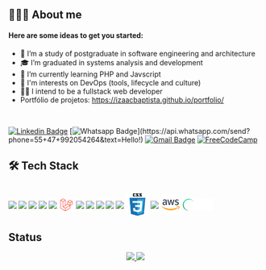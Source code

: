 
## 👨🏻‍💻 About me 
#### Here are some ideas to get you started:

- 🔭 I’m a study of postgraduate in software engineering and architecture
- 🎓 I’m graduated in systems analysis and development
- 🌱 I’m currently learning PHP and Javscript
- :rainbow: I'm interests on DevOps (tools, lifecycle and culture)
- :man_technologist: I intend to be a fullstack web developer
- Portfólio de projetos: https://izaacbaptista.github.io/portfolio/
<br>

[![Linkedin Badge](https://img.shields.io/badge/-LinkedIn-blue?style=flat-square&logo=Linkedin&logoColor=white&link=https://www.linkedin.com/in/izaac-baptista-78562311b/)](https://www.linkedin.com/in/izaac-baptista-78562311b/)
[![Whatsapp Badge](https://img.shields.io/badge/-Whatsapp-4CA143?style=flat-square&labelColor=4CA143&logo=whatsapp&logoColor=white&link=https://api.whatsapp.com/send?phone=55+47+991976600&text=Hello!)](https://api.whatsapp.com/send?phone=55+47+992054264&text=Hello!)
[![Gmail Badge](https://img.shields.io/badge/-Gmail-c14438?style=flat-square&logo=Gmail&logoColor=white&link=mailto:izaacbaptista@gmail.com)](mailto:izaacbaptista@gmail.com)
[![FreeCodeCamp](https://img.shields.io/badge/Freecodecamp-%23123.svg?style=flat&logo=appveyor&logo=freecodecamp&logoColor=green&link=https://www.freecodecamp.org/izaacbaptista)](https://www.freecodecamp.org/izaacbaptista)

## 🛠 Tech Stack

<div style="display: inline_block"><br>
 <img width="35px" align="center" src="https://cdn.jsdelivr.net/gh/devicons/devicon/icons/linux/linux-original.svg" />
 <img width="40px" align="center" src="https://cdn.jsdelivr.net/gh/devicons/devicon/icons/docker/docker-original.svg" />
 <img width="30px" align="center" src="https://cdn.jsdelivr.net/gh/devicons/devicon/icons/mysql/mysql-original.svg" />
 <img width="30px" align="center" src="https://cdn.jsdelivr.net/gh/devicons/devicon/icons/mongodb/mongodb-original.svg" />
 <img width="40px" align="center" src="https://cdn.jsdelivr.net/gh/devicons/devicon/icons/php/php-original.svg" />
 <img width="30px" align="center"  src="https://raw.githubusercontent.com/github/explore/80688e429a7d4ef2fca1e82350fe8e3517d3494d/topics/laravel/laravel.png">
 <img width="30px" align="center" src="https://cdn.jsdelivr.net/gh/devicons/devicon/icons/typescript/typescript-original.svg" />
 <img width="30px" align="center" src="https://cdn.jsdelivr.net/gh/devicons/devicon/icons/nodejs/nodejs-original.svg" />
 <img width="30px" align="center" src="https://cdn.jsdelivr.net/gh/devicons/devicon/icons/javascript/javascript-original.svg" />
 <img width="30px" align="center" src="https://cdn.jsdelivr.net/gh/devicons/devicon/icons/react/react-original.svg" />
 <img width="30px" align="center" src="https://cdn.jsdelivr.net/gh/devicons/devicon/icons/vuejs/vuejs-original-wordmark.svg" />
 <img width="45px" align="center" src="https://raw.githubusercontent.com/github/explore/80688e429a7d4ef2fca1e82350fe8e3517d3494d/topics/css/css.png" />
 <img width="40px" align="center" src="https://cdn.jsdelivr.net/gh/devicons/devicon/icons/bootstrap/bootstrap-original.svg" />
 <img width="40px" align="center" src="https://raw.githubusercontent.com/github/explore/80688e429a7d4ef2fca1e82350fe8e3517d3494d/topics/aws/aws.png" />
 <img width="60px" align="center" src="https://raw.githubusercontent.com/cypress-io/cypress/develop/assets/cypress-logo-dark.png" />
</div>


## Status
<div align="center">
  <a href="https://github.com/IzaacBaptista">
  <img height="180em" src="https://github-readme-stats.vercel.app/api?username=IzaacBaptista&show_icons=true&theme=dark&include_all_commits=true&count_private=true"/>
  <img height="180em" src="https://github-readme-stats.vercel.app/api/top-langs/?username=IzaacBaptista&layout=compact&langs_count=6&theme=dark"/>
</div>
